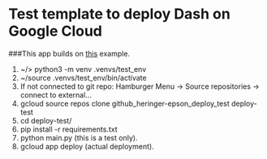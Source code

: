 # Test template to deploy Dash on Google Cloud

###This app builds on [this](https://www.phillipsj.net/posts/deploying-dash-to-google-app-engine/) example.

1) ~/> python3 -m venv .venvs/test_env
2) ~/source .venvs/test_env/bin/activate
3) If not connected to git repo: Hamburger Menu -> Source repositories -> connect to external...
4) gcloud source repos clone github_heringer-epson_deploy_test deploy-test
5) cd deploy-test/
6) pip install -r requirements.txt
7) python main.py (this is a test only).
8) gcloud app deploy (actual deployment).
